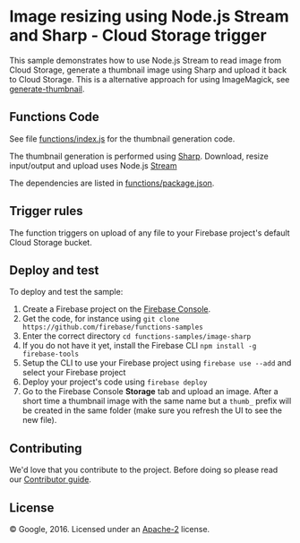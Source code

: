 # Image resizing using Node.js Stream and Sharp - Cloud Storage trigger

This sample demonstrates how to use Node.js Stream to read image from Cloud Storage, generate a thumbnail image using Sharp and upload it back to Cloud Storage.
This is a alternative approach for using ImageMagick, see [generate-thumbnail](../generate-thumbnail).


## Functions Code

See file [functions/index.js](functions/index.js) for the thumbnail generation code.

The thumbnail generation is performed using [Sharp](https://sharp.pixelplumbing.com/en/stable/).
Download, resize input/output and upload uses Node.js [Stream](https://nodejs.org/api/stream.html) 

The dependencies are listed in [functions/package.json](functions/package.json).


## Trigger rules

The function triggers on upload of any file to your Firebase project's default Cloud Storage bucket.


## Deploy and test

To deploy and test the sample:

 1. Create a Firebase project on the [Firebase Console](https://console.firebase.google.com).
 1. Get the code, for instance using `git clone https://github.com/firebase/functions-samples`
 1. Enter the correct directory `cd functions-samples/image-sharp`
 1. If you do not have it yet, install the Firebase CLI `npm install -g firebase-tools`
 1. Setup the CLI to use your Firebase project using `firebase use --add` and select your Firebase project
 1. Deploy your project's code using `firebase deploy`
 1. Go to the Firebase Console **Storage** tab and upload an image. After a short time a thumbnail image with the same name but a `thumb_` prefix will be created in the same folder (make sure you refresh the UI to see the new file).


## Contributing

We'd love that you contribute to the project. Before doing so please read our [Contributor guide](../CONTRIBUTING.md).


## License

© Google, 2016. Licensed under an [Apache-2](../LICENSE) license.
